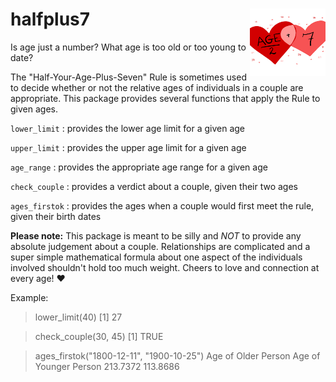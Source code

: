 
# halfplus7 <img src="man/figures/package_logo.jpeg" align="right" height="108" alt="" />

Is age just a number? What age is too old or too young to date?

The "Half-Your-Age-Plus-Seven" Rule is sometimes used to decide whether or not the relative ages of individuals in a couple are appropriate. This package provides several functions that apply the Rule to given ages.

`lower_limit` : provides the lower age limit for a given age

`upper_limit` : provides the upper age limit for a given age

`age_range` : provides the appropriate age range for a given age

`check_couple` : provides a verdict about a couple, given their two ages

`ages_firstok` : provides the ages when a couple would first meet the rule, given their birth dates

**Please note:** This package is meant to be silly and *NOT* to provide any absolute judgement about a couple. Relationships are complicated and a super simple mathematical formula about one aspect of the individuals involved shouldn't hold too much weight. Cheers to love and connection at every age! ❤️ 

Example:

> lower_limit(40)
[1] 27

> check_couple(30, 45)
[1] TRUE

> ages_firstok("1800-12-11", "1900-10-25")
  Age of Older Person Age of Younger Person 
             213.7372              113.8686
